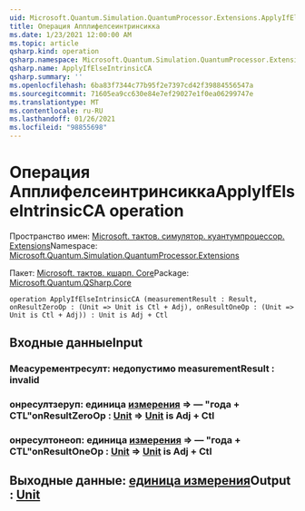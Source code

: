 ```yaml
---
uid: Microsoft.Quantum.Simulation.QuantumProcessor.Extensions.ApplyIfElseIntrinsicCA
title: Операция Апплифелсеинтринсикка
ms.date: 1/23/2021 12:00:00 AM
ms.topic: article
qsharp.kind: operation
qsharp.namespace: Microsoft.Quantum.Simulation.QuantumProcessor.Extensions
qsharp.name: ApplyIfElseIntrinsicCA
qsharp.summary: ''
ms.openlocfilehash: 6ba83f7344c77b95f2e7397cd42f39884556547a
ms.sourcegitcommit: 71605ea9cc630e84e7ef29027e1f0ea06299747e
ms.translationtype: MT
ms.contentlocale: ru-RU
ms.lasthandoff: 01/26/2021
ms.locfileid: "98855698"
---
```

# <a name="applyifelseintrinsicca-operation"></a><span data-ttu-id="80915-102">Операция Апплифелсеинтринсикка</span><span class="sxs-lookup"><span data-stu-id="80915-102">ApplyIfElseIntrinsicCA operation</span></span>

<span data-ttu-id="80915-103">Пространство имен: [Microsoft. тактов. симулятор. куантумпроцессор. Extensions](xref:Microsoft.Quantum.Simulation.QuantumProcessor.Extensions)</span><span class="sxs-lookup"><span data-stu-id="80915-103">Namespace: [Microsoft.Quantum.Simulation.QuantumProcessor.Extensions](xref:Microsoft.Quantum.Simulation.QuantumProcessor.Extensions)</span></span>

<span data-ttu-id="80915-104">Пакет: [Microsoft. тактов. кшарп. Core](https://nuget.org/packages/Microsoft.Quantum.QSharp.Core)</span><span class="sxs-lookup"><span data-stu-id="80915-104">Package: [Microsoft.Quantum.QSharp.Core](https://nuget.org/packages/Microsoft.Quantum.QSharp.Core)</span></span>




```qsharp
operation ApplyIfElseIntrinsicCA (measurementResult : Result, onResultZeroOp : (Unit => Unit is Ctl + Adj), onResultOneOp : (Unit => Unit is Ctl + Adj)) : Unit is Adj + Ctl
```


## <a name="input"></a><span data-ttu-id="80915-105">Входные данные</span><span class="sxs-lookup"><span data-stu-id="80915-105">Input</span></span>

### <a name="measurementresult--__invalidresult__"></a><span data-ttu-id="80915-106">Меасурементресулт: __недопустимо <Result>__</span><span class="sxs-lookup"><span data-stu-id="80915-106">measurementResult : __invalid<Result>__</span></span>




### <a name="onresultzeroop--unit--unit--is-adj--ctl"></a><span data-ttu-id="80915-107">онресултзеруп: единица [измерения](xref:microsoft.quantum.lang-ref.unit) => [](xref:microsoft.quantum.lang-ref.unit) — "года + CTL"</span><span class="sxs-lookup"><span data-stu-id="80915-107">onResultZeroOp : [Unit](xref:microsoft.quantum.lang-ref.unit) => [Unit](xref:microsoft.quantum.lang-ref.unit)  is Adj + Ctl</span></span>




### <a name="onresultoneop--unit--unit--is-adj--ctl"></a><span data-ttu-id="80915-108">онресултонеоп: единица [измерения](xref:microsoft.quantum.lang-ref.unit) => [](xref:microsoft.quantum.lang-ref.unit) — "года + CTL"</span><span class="sxs-lookup"><span data-stu-id="80915-108">onResultOneOp : [Unit](xref:microsoft.quantum.lang-ref.unit) => [Unit](xref:microsoft.quantum.lang-ref.unit)  is Adj + Ctl</span></span>





## <a name="output--unit"></a><span data-ttu-id="80915-109">Выходные данные: [единица измерения](xref:microsoft.quantum.lang-ref.unit)</span><span class="sxs-lookup"><span data-stu-id="80915-109">Output : [Unit](xref:microsoft.quantum.lang-ref.unit)</span></span>

